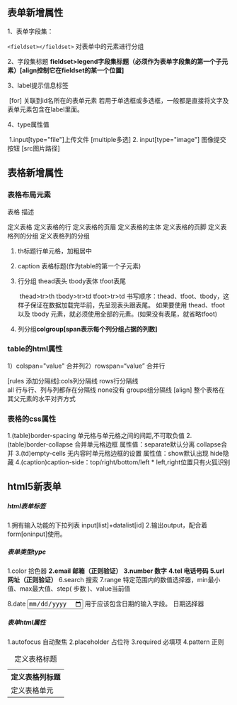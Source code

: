 ## 表单新增属性

1、表单字段集：

`<fieldset></fieldset>`		对表单中的元素进行分组

2、字段集标题	**fieldset>legend字段集标题（必须作为表单字段集的第一个子元素）[align控制它在fieldset的某一个位置]**

3、label提示信息标签

​	[for] 关联到id名所在的表单元素
        若用于单选框或多选框，一般都是直接将文字及表单元素包含在label里面。

4、type属性值

​	1.input[type="file"]上传文件 [multiple多选]
        2. input[type="image"] 图像提交按钮 [src图片路径]

## 表格新增属性

### 表格布局元素

表格 						描述	

<table> 						定义表格

<caption> 					定义表格标题 

<th> 						定义表格列标题 

<tr>							定义表格的行 

<td> 						定义表格单元

<thead>  					定义表格的页眉

<tbody>						定义表格的主体

<tfoot> 						定义表格的页脚

<col   />						定义表格列的分组

<colgroup>					定义表格列的分组

1. th标题行单元格，加粗居中 

2. caption 表格标题(作为table的第一个子元素)

3. 行分组  thead表头   tbody表体      tfoot表尾

    ​        thead>tr>th        tbody>tr>td   tfoot>tr>td
            书写顺序：thead、tfoot、tbody，这样子保证在数据加载完毕前，先呈现表头跟表尾。
            如果要使用 thead、tfoot 以及 tbody 元素，就必须使用全部的元素。(如果没有表尾，就省略tfoot)

4. 列分组**colgroup[span表示每个列分组占据的列数]**

### table的html属性

1）colspan="value"    合并列2）rowspan=“value”   合并行

 [rules 添加分隔线]:cols列分隔线   rows行分隔线   
       				 all 行与行、列与列都存在分隔线   none没有     groups组分隔线
 [align] 整个表格在其父元素的水平对齐方式  

### 表格的css属性

1.(table)border-spacing 单元格与单元格之间的间距,不可取负值
2.(table)border-collapse 合并单元格边框
                    属性值：separate默认分离  collapse合并
3.(td)empty-cells 无内容时单元格边框的设置
                    属性值：show默认出现   hide隐藏
4.(caption)caption-side：top/right/bottom/left
                    * left,right位置只有火狐识别

## html5新表单

#####  html表单标签

 1.拥有输入功能的下拉列表 input[list]+datalist[id]
 2.输出output，配合着form[oninput]使用。

##### 表单类型type

1.color 拾色器
**2.email 邮箱（正则验证）**
**3.number 数字**
**4.tel 电话号码**
**5.url 网址（正则验证）**
6.search 搜索
7.range 特定范围内的数值选择器，min最小值、max最大值、step( 步数 )、value当前值

8.date    *<input type="date">* 用于应该包含日期的输入字段。  日期选择器

##### 表单html属性

1.autofocus 自动聚焦
2.placeholder 占位符
3.required 必填项
4.pattern  正则

